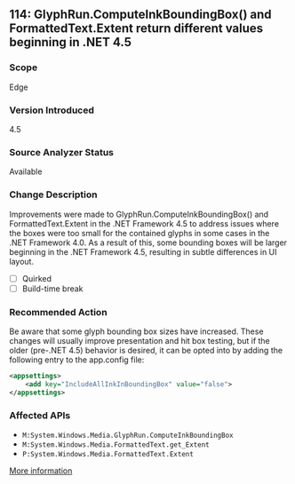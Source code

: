 ## 114: GlyphRun.ComputeInkBoundingBox() and FormattedText.Extent return different values beginning in .NET 4.5

### Scope
Edge

### Version Introduced
4.5

### Source Analyzer Status
Available

### Change Description
Improvements were made to GlyphRun.ComputeInkBoundingBox() and FormattedText.Extent in the .NET Framework 4.5 to address issues where the boxes were too small for the contained glyphs in some cases in the .NET Framework 4.0. As a result of this, some bounding boxes will be larger beginning in the .NET Framework 4.5, resulting in subtle differences in UI layout.

- [ ] Quirked
- [ ] Build-time break

### Recommended Action
Be aware that some glyph bounding box sizes have increased. These changes will usually improve presentation and hit box testing, but if the older (pre-.NET 4.5) behavior is desired, it can be opted into by adding the following entry to the app.config file: 

```xml
<appsettings>
	<add key="IncludeAllInkInBoundingBox" value="false">
</appsettings>
```

### Affected APIs
* `M:System.Windows.Media.GlyphRun.ComputeInkBoundingBox`
* `M:System.Windows.Media.FormattedText.get_Extent`
* `P:System.Windows.Media.FormattedText.Extent`

[More information](http://support.microsoft.com/en-us/kb/3009678)

